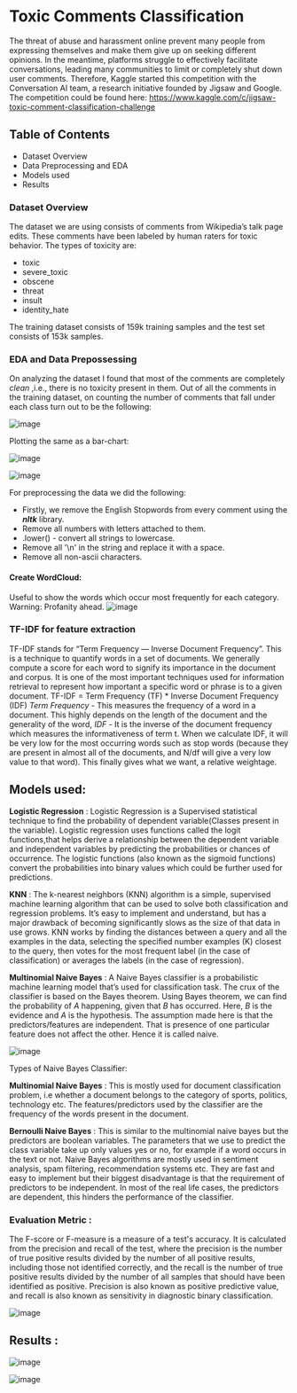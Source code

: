 # Toxic Comments Classification
The threat of abuse and harassment online prevent many people from expressing themselves and make them give up on seeking different opinions. In the meantime, platforms struggle to effectively facilitate conversations, leading many communities to limit or completely shut down user comments. Therefore, Kaggle started this competition with the Conversation AI team, a research initiative founded by Jigsaw and Google. The competition could be found here: https://www.kaggle.com/c/jigsaw-toxic-comment-classification-challenge

## Table of Contents
- Dataset Overview
- Data Preprocessing and EDA
- Models used
- Results

### Dataset Overview
The dataset we are using consists of comments from Wikipedia’s talk page edits. These comments have been labeled by human raters for toxic behavior. The types of toxicity are:

* toxic
* severe_toxic
* obscene
* threat
* insult
* identity_hate

The training dataset consists of 159k training samples and the test set consists of 153k samples.

### EDA and Data Prepossessing
On analyzing the dataset I found that most of the comments are completely *clean* ,i.e., there is no toxicity present in them.
Out of all the comments in the training dataset, on counting the number of comments that fall under each class turn out to be the following:

![image](https://raw.githubusercontent.com/gauravgupta916/Toxic-Comments-Classification/master/images/count_of_each_class.jpg)

Plotting the same as a bar-chart:


![image](https://raw.githubusercontent.com/gauravgupta916/Toxic-Comments-Classification/master/images/barChart_count_of_each_class_.png)



![image](https://raw.githubusercontent.com/gauravgupta916/Toxic-Comments-Classification/master/images/Percentage_comments_of_all_categories.png)

For preprocessing the data we did the following:
* Firstly, we remove the English Stopwords from every comment using the **_nltk_** library.
* Remove all numbers with letters attached to them.
* .lower() - convert all strings to lowercase.
* Remove all '\n' in the string and replace it with a space.
* Remove all non-ascii characters.

#### Create WordCloud: 
Useful to show the words which occur most frequently for each category. Warning: Profanity ahead.
![image](https://raw.githubusercontent.com/gauravgupta916/Toxic-Comments-Classification/master/images/word_cloud.png)

### TF-IDF for feature extraction
TF-IDF stands for “Term Frequency — Inverse Document Frequency”. This is a technique to quantify words in a set of documents. We generally compute a score for each word to signify its importance in the document and corpus. It is one of the most important techniques used for information retrieval to represent how important a specific word or phrase is to a given document.
TF-IDF = Term Frequency (TF) * Inverse Document Frequency (IDF)
*Term Frequency* -
This measures the frequency of a word in a document. This highly depends on the length of the document and the generality of the word,
*IDF* -
It is the inverse of the document frequency which measures the informativeness of term t. When we calculate IDF, it will be very low for the most occurring words such as stop words (because they are present in almost all of the documents, and N/df will give a very low value to that word). This finally gives what we want, a relative weightage.

## Models used:
**Logistic Regression** : Logistic Regression is a Supervised statistical technique to find the probability of dependent variable(Classes present in the variable).
Logistic regression uses functions called the logit functions,that helps derive a relationship between the dependent variable and independent variables by predicting the probabilities or chances of occurrence. The logistic functions (also known as the sigmoid functions) convert the probabilities into binary values which could be further used for predictions.

**KNN** : The k-nearest neighbors (KNN) algorithm is a simple, supervised machine learning algorithm that can be used to solve both classification and regression problems. It’s easy to implement and understand, but has a major drawback of becoming significantly slows as the size of that data in use grows. KNN works by finding the distances between a query and all the examples in the data, selecting the specified number examples (K) closest to the query, then votes for the most frequent label (in the case of classification) or averages the labels (in the case of regression).

**Multinomial Naive Bayes** : A Naive Bayes classifier is a probabilistic machine learning model that’s used for classification task. The crux of the classifier is based on the Bayes theorem. Using Bayes theorem, we can find the probability of _A_ happening, given that _B_ has occurred. Here, _B_ is the evidence and _A_ is the hypothesis. The assumption made here is that the predictors/features are independent. That is presence of one particular feature does not affect the other. Hence it is called naive.

![image](https://raw.githubusercontent.com/gauravgupta916/Toxic-Comments-Classification/master/images/bayes_theorem.png)

Types of Naive Bayes Classifier:

**Multinomial Naive Bayes** :
This is mostly used for document classification problem, i.e whether a document belongs to the category of sports, politics, technology etc. The features/predictors used by the classifier are the frequency of the words present in the document.

**Bernoulli Naive Bayes** :
This is similar to the multinomial naive bayes but the predictors are boolean variables. The parameters that we use to predict the class variable take up only values yes or no, for example if a word occurs in the text or not. Naive Bayes algorithms are mostly used in sentiment analysis, spam filtering, recommendation systems etc. They are fast and easy to implement but their biggest disadvantage is that the requirement of predictors to be independent. In most of the real life cases, the predictors are dependent, this hinders the performance of the classifier.

### Evaluation Metric :
The F-score or F-measure is a measure of a test's accuracy. It is calculated from the precision and recall of the test, where the precision is the number of true positive results divided by the number of all positive results, including those not identified correctly, and the recall is the number of true positive results divided by the number of all samples that should have been identified as positive. Precision is also known as positive predictive value, and recall is also known as sensitivity in diagnostic binary classification.

![image](https://raw.githubusercontent.com/gauravgupta916/Toxic-Comments-Classification/master/images/f1_score.jpg)

## Results :

![image](https://raw.githubusercontent.com/gauravgupta916/Toxic-Comments-Classification/master/images/result_1.png)

![image](https://raw.githubusercontent.com/gauravgupta916/Toxic-Comments-Classification/master/images/result_2.png)